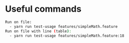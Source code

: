 # Useful commands

```sh
Run on file:
  - yarn run test-usage features/simpleMath.feature
Run on file with line (table):
  - yarn run test-usage features/simpleMath.feature:18
```

